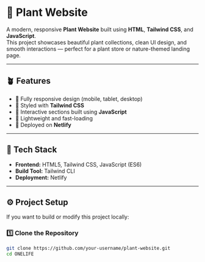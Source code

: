 # 🌿 Plant Website

A modern, responsive **Plant Website** built using **HTML**, **Tailwind CSS**, and **JavaScript**.  
This project showcases beautiful plant collections, clean UI design, and smooth interactions — perfect for a plant store or nature-themed landing page.

---

## 🪴 Features

- 🌱 Fully responsive design (mobile, tablet, desktop)
- 🍃 Styled with **Tailwind CSS**
- 🌼 Interactive sections built using **JavaScript**
- 🌿 Lightweight and fast-loading
- 🌻 Deployed on **Netlify**

---

## 🧩 Tech Stack

- **Frontend:** HTML5, Tailwind CSS, JavaScript (ES6)
- **Build Tool:** Tailwind CLI
- **Deployment:** Netlify

---

## ⚙️ Project Setup

If you want to build or modify this project locally:

### 1️⃣ Clone the Repository
```bash
git clone https://github.com/your-username/plant-website.git
cd ONELIFE
